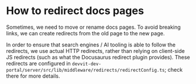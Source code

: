 # How to redirect docs pages

Sometimes, we need to move or rename docs pages. To avoid breaking links, we can create redirects
from the old page to the new page.

In order to ensure that search engines / AI tooling is able to follow the redirects, we use actual
HTTP redirects, rather than relying on client-side JS redirects (such as what the Docusaurus redirect
plugin provides). These redirects are configured in
`devvit-dev-portal/server/src/lib/middleware/redirects/redirectConfig.ts`; check there for more details.
